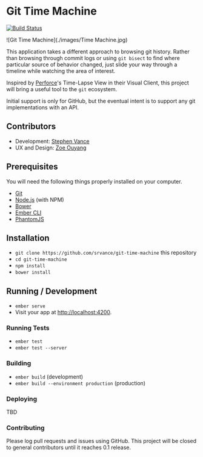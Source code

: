 # Git Time Machine

[![Build Status](https://travis-ci.org/srvance/git-time-machine.svg?branch=master)](https://travis-ci.org/srvance/git-time-machine)

![Git Time Machine](./images/Time Machine.jpg)

This application takes a different approach to browsing git history. Rather than
browsing through commit logs or using `git bisect` to find where particular
source of behavior changed, just slide your way through a timeline while
watching the area of interest.

Inspired by [Perforce](https://www.perforce.com/)'s Time-Lapse View in their
Visual Client, this project will bring a useful tool to the `git` ecosystem.

Initial support is only for GitHub, but the eventual intent is to support
any git implementations with an API.

## Contributors

* Development: [Stephen Vance](https://github.com/srvance)
* UX and Design: [Zoe Ouyang](https://github.com/orzoe)

## Prerequisites

You will need the following things properly installed on your computer.

* [Git](http://git-scm.com/)
* [Node.js](http://nodejs.org/) (with NPM)
* [Bower](http://bower.io/)
* [Ember CLI](http://ember-cli.com/)
* [PhantomJS](http://phantomjs.org/)

## Installation

* `git clone https://github.com/srvance/git-time-machine` this repository
* `cd git-time-machine`
* `npm install`
* `bower install`

## Running / Development

* `ember serve`
* Visit your app at [http://localhost:4200](http://localhost:4200).

### Running Tests

* `ember test`
* `ember test --server`

### Building

* `ember build` (development)
* `ember build --environment production` (production)

### Deploying

TBD

### Contributing

Please log pull requests and issues using GitHub. This project will be closed to
general contributors until it reaches 0.1 release.

